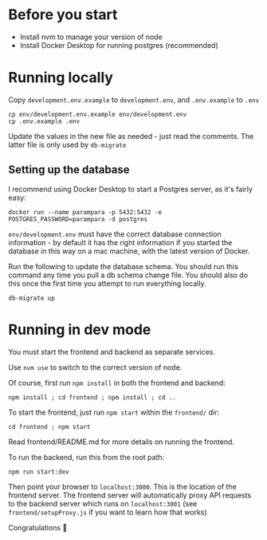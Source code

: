 # Before you start

- Install nvm to manage your version of node
- Install Docker Desktop for running postgres (recommended)

# Running locally

Copy `development.env.example` to `development.env`, and `.env.example` to `.env`

    cp env/development.env.example env/development.env
    cp .env.example .env

Update the values in the new file as needed - just read the comments. The latter file is only used by `db-migrate`

## Setting up the database

I recommend using Docker Desktop to start a Postgres server, as it's fairly easy:

    docker run --name parampara -p 5432:5432 -e POSTGRES_PASSWORD=parampara -d postgres

`env/development.env` must have the correct database connection information - by default it has the right information if you started the database in this way on a mac machine, with the latest version of Docker.

Run the following to update the database schema. You should run this command any time you pull a db schema change file. You should also do this once the first time you attempt to run everything locally.

    db-migrate up

# Running in dev mode

You must start the frontend and backend as separate services.

Use `nvm use` to switch to the correct version of node.

Of course, first run `npm install` in both the frontend and backend:

    npm install ; cd frontend ; npm install ; cd ..

To start the frontend, just run `npm start` within the `frontend/` dir:

    cd frontend ; npm start

Read frontend/README.md for more details on running the frontend.

To run the backend, run this from the root path:

    npm run start:dev

Then point your browser to `localhost:3000`. This is the location of the frontend server. The frontend server will automatically proxy API requests to the backend server which runs on `localhost:3001` (see `frontend/setupProxy.js` if you want to learn how that works)

Congratulations 🥳
